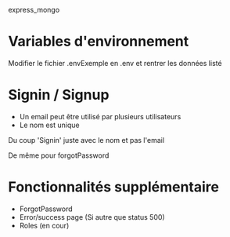 express_mongo

# Variables d'environnement
Modifier le fichier .envExemple en .env et rentrer les données listé


# Signin / Signup

- Un email peut être utilisé par plusieurs utilisateurs 
- Le nom est unique

Du coup 'Signin' juste avec le nom et pas l'email

De même pour forgotPassword

# Fonctionnalités supplémentaire

- ForgotPassword
- Error/success page (Si autre que status 500)
- Roles (en cour)
